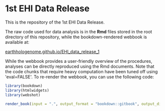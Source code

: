 # 1st EHI Data Release

This is the repository of the 1st EHI Data Release.

The raw code used for data analysis is in the **Rmd** files stored in the root directory of this repository, while the bookdown-rendered webbook is available at:

[earthhologenome.github.io/EHI_data_release_1](https://earthhologenome.github.io/EHI_data_release_1)

While the webbook provides a user-friendly overview of the procedures, analyses can be directly reproduced using the Rmd documents. Note that the code chunks that require heavy computation have been tuned off using 'eval=FALSE'. To re-render the webbook, you can use the following code:


```r
library(bookdown)
library(htmlwidgets)
library(webshot)

render_book(input = ".", output_format = "bookdown::gitbook", output_dir = "docs")
```
